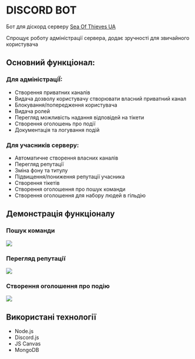 <h1>DISCORD BOT</h1>
<p>Бот для діскорд серверу <a href="https://discord.gg/r9jApZtzdb">Sea Of Thieves UA</a></p>
<p>Спрощує роботу адміністрації сервера, додає зручності для звичайного користувача</p>

<h2>Основний функціонал:</h2>
<h3>Для адміністраціЇ:</h3>
<ul>
  <li>Створення приватних каналів</li>
  <li>Видача дозволу користувачу створювати власний приватний канал</li>
  <li>Блокування/попередження користувача</li>
  <li>Видача ролей</li>
  <li>Перегляд можливість надання відповідей на тікети</li>
  <li>Створення оголошень про події</li>
  <li>Документація та логування подій</li>
</ul>
<h3>Для учасників серверу:</h3>
<ul>
  <li>Автоматичне створення власних каналів</li>
  <li>Перегляд репутації</li>
  <li>Зміна фону та титулу</li>
  <li>Підвищення/пониження репутації учасника</li>
  <li>Створення тікетів</li>
  <li>Створення оголошення про пошук команди</li>
  <li>Створення оголошення для набору людей в гільдію</li>
</ul>

<h2>Демонстрація функціоналу</h2>
<h3>Пошук команди</h3>
<image src="https://i.postimg.cc/q7DgJ9gM/2025-04-11-160938881.png"></image>

<h3>Перегляд репутації</h3>
<image src="https://i.postimg.cc/Y0Krjk7k/2025-04-11-161157274.png"></image>

<h3>Створення оголошення про подію</h3>
<image src="https://i.postimg.cc/VkGznXwK/2025-04-11-161442432.png"></image>

<h2>Використані технології</h2>
<ul>
  <li>Node.js</li>
  <li>Discord.js</li>
  <li>JS Canvas</li>
  <li>MongoDB</li>
</ul>
